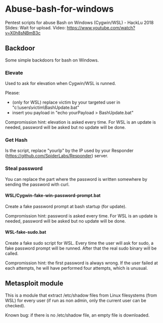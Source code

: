 # Abuse-bash-for-windows
Pentest scripts for abuse Bash on Windows (Cygwin/WSL) - HackLu 2018
Slides: Wait for upload.
Video: https://www.youtube.com/watch?v=X0h8sNBmB3c

## Backdoor

Some simple backdoors for bash on Windows.

### Elevate
Used to ask for elevation when Cygwin/WSL is runned.

Please:
- (only for WSL) replace victim by your targeted user in "c:\users\victim\BashUpdate.bat"
- insert you payload in "echo yourPayload > BashUpdate.bat"

Compromission hint: elevation is asked every time. For WSL is an update is needed, password will be asked but no update will be done.

### Get Hash

Is the script, replace "yourIp" by the IP used by your Responder (https://github.com/SpiderLabs/Responder) server.

### Steal password

You can replace the part where the password is written somewhere by sending the password with curl.

#### WSL/Cygwin-fake-win-password-prompt.bat

Create a fake password prompt at bash startup (for update).

Compromission hint: password is asked every time. For WSL is an update is needed, password will be asked but no update will be done.

#### WSL-fake-sudo.bat

Create a fake sudo script for WSL. Every time the user will ask for sudo, a fake password prompt will be runned. After that the real sudo binary will be called.

Compromission hint: the first password is always wrong. If the user failed at each attempts, he will have performed four attempts, which is unusual.

## Metasploit module

This is a module that extract /etc/shadow files from Linux filesystems (from WSL) for every user (if run as non admin, only the current user can be checked).

Known bug: if there is no /etc/shadow file, an empty file is downloaded.
